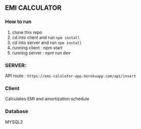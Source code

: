 ## EMI CALCULATOR

### How to run
1. clone this repo
2. cd into client and run `npm install`
3. cd into server and run `npm install`
4. running client : npm start
5. running server : npm run dev

### SERVER: 

API route : 
`https://emi-calulator-app.herokuapp.com/api/insert`

### Client
Calculates EMI and amortization schedule

### Database
MYSQL2


